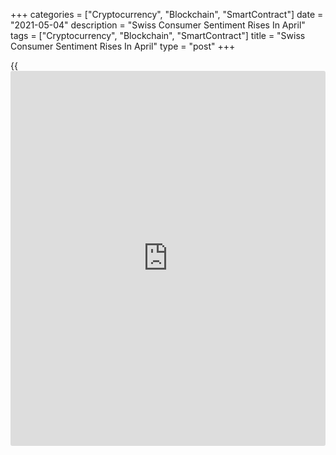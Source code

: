 +++
categories = ["Cryptocurrency", "Blockchain", "SmartContract"]
date = "2021-05-04"
description = "Swiss Consumer Sentiment Rises In April"
tags = ["Cryptocurrency", "Blockchain", "SmartContract"]
title = "Swiss Consumer Sentiment Rises In April"
type = "post"
+++

{{<iframe id="large-banner" src="https://www.bounty.group/#slide=4.0" width="100%" height="600" scrolling="no" style="border: 0px solid rgb(216, 221, 230); border-radius: 3px;">}}

Swiss consumer sentiment improved in April as expectations regarding
economic outlook turned positive, quarterly survey results from the
State Secretariat for Economic Affairs, or SECO, showed on Tuesday.

The consumer confidence index rose to -7.1 in April from -14.2 in
January. The score has returned approximately to its pre-crisis level of
early 2020.

Among components of the index, the gauge measuring households'
expectations regarding general economic development climbed to +3.4, the
highest value recorded since autumn 2018, from -17.7 points in January.

Increasing likelihood of making major purchases also helped to raise the
consumer sentiment index. The corresponding index came in at -13.4
versus -19.6 in the previous quarter.

The index measuring the past financial situation rose to -12.0 from
-12.4 and the expected financial situation gained to -6.4 from -7.2 in
the preceding period.

For comments and feedback [contact](https://www.playgroundfx.com/contact/): editorial@rtt[news](https://www.letsplayfx.com/blog/forex-news-website/).com

[Economic News][1]

 **What parts of the world are seeing the best (and worst) economic
performances lately? Click[here][2] to check out our [Econ Scorecard][2]
and find out! See up-to-the-moment [ranking](https://www.playgroundfx.com/blog/crypto-exchange-ranking/)s for the best and worst
performers in [GDP][3], [unemployment rate][4], [inflation][5] and much
more.**

   1. www.rtt[news](https://www.letsplayfx.com/blog/forex-news-website/).com/Content/EconomicNews.aspx
   2. www.rtt[news](https://www.letsplayfx.com/blog/forex-news-website/).com/economic-scorecard/world-rank/retail-sales/highest-performance.aspx
   3. www.rtt[news](https://www.letsplayfx.com/blog/forex-news-website/).com/economic-scorecard/world-rank/GDP/highest-performance.aspx
   4. www.rtt[news](https://www.letsplayfx.com/blog/forex-news-website/).com/economic-scorecard/world-rank/unemployment-rate/lowest-performance.aspx
   5. www.rtt[news](https://www.letsplayfx.com/blog/forex-news-website/).com/economic-scorecard/world-rank/CPI/highest-performance.aspx
